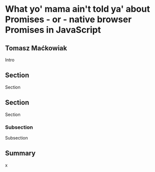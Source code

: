 # What yo' mama ain't told ya' about Promises - or - native browser Promises in JavaScript

## Tomasz Maćkowiak

Intro

## Section

Section

## Section

Section

### Subsection

Subsection

## Summary

x
